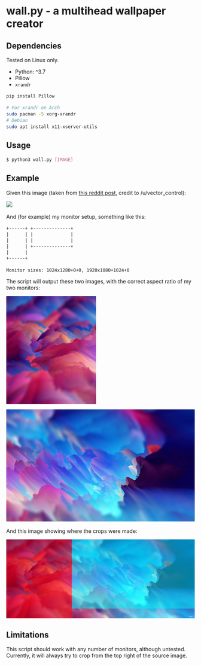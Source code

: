 # wall.py - a multihead wallpaper creator

## Dependencies

Tested on Linux only.

- Python: ^3.7
- Pillow
- `xrandr`

```bash
pip install Pillow
```

```bash
# For xrandr on Arch
sudo pacman -S xorg-xrandr
# Debian
sudo apt install x11-xserver-utils
```

## Usage

```bash
$ python3 wall.py [IMAGE]
```

## Example

Given this image (taken from [this reddit post](https://www.reddit.com/r/WidescreenWallpaper/comments/bvqt41/dreams_3440x1440/), credit to /u/vector_control):

![](https://external-preview.redd.it/maCo_IQpxZHQiKhC3btIbR1uw6Y06aGOpibwtQYkA1E.png?width=1024&auto=webp&s=96105512137914fa271b532879075078d6c7980d)

And (for example) my monitor setup, something like this:

```
+------+ +--------------+
|      | |              |
|      | |              |
|      | +--------------+
|      |
+------+

Monitor sizes: 1024x1280+0+0, 1920x1080+1024+0
```

The script will output these two images, with the correct aspect ratio of my two monitors:

<img src="eg_1.png" height=300px>
<img src="eg_2.png" height=300px>

And this image showing where the crops were made:

![](eg_regions.png)

## Limitations

This script should work with any number of monitors, although untested. Currently, it will always try to crop from the top right of the source image.
